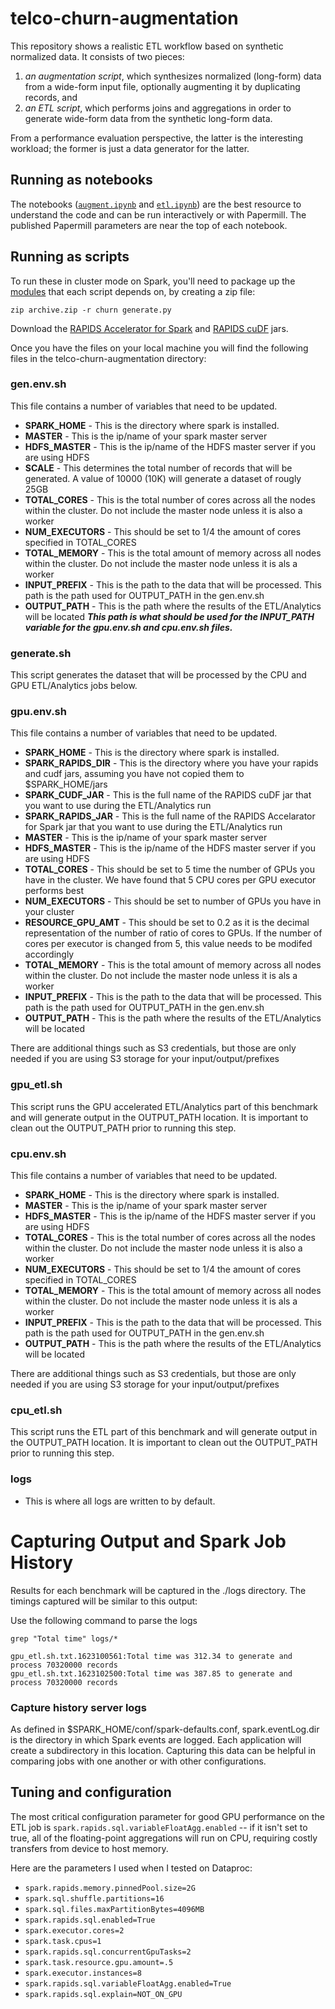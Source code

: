 # telco-churn-augmentation

This repository shows a realistic ETL workflow based on synthetic normalized data.  It consists of two pieces:

1.  _an augmentation script_, which synthesizes normalized (long-form) data from a wide-form input file, optionally augmenting it by duplicating records, and
2. _an ETL script_, which performs joins and aggregations in order to generate wide-form data from the synthetic long-form data.

From a performance evaluation perspective, the latter is the interesting workload; the former is just a data generator for the latter.

## Running as notebooks

The notebooks ([`augment.ipynb`](augment.ipynb) and [`etl.ipynb`](etl.ipynb)) are the best resource to understand the code and can be run interactively or with Papermill.  The published Papermill parameters are near the top of each notebook.

## Running as scripts

To run these in cluster mode on Spark, you'll need to package up the [modules](churn) that each script depends on, by creating a zip file:

`zip archive.zip -r churn generate.py`

Download the [RAPIDS Accelerator for Spark](https://repo1.maven.org/maven2/com/nvidia/rapids-4-spark_2.12/21.06.0/rapids-4-spark_2.12-21.06.0.jar) and [RAPIDS cuDF](https://repo1.maven.org/maven2/ai/rapids/cudf/21.06.1/cudf-21.06.1-cuda11.jar) jars.

Once you have the files on your local machine you will find the following files in the telco-churn-augmentation directory:

### gen.env.sh
This file contains a number of variables that need to be updated.
* **SPARK_HOME** - This is the directory where spark is installed.
* **MASTER** - This is the ip/name of your spark master server
* **HDFS_MASTER** - This is the ip/name of the HDFS master server if you are using HDFS
* **SCALE** - This determines the total number of records that will be generated. A value of 10000 (10K) will generate a dataset of rougly 25GB
* **TOTAL_CORES** - This is the total number of cores across all the nodes within the cluster. Do not include the master node unless it is also a worker
* **NUM_EXECUTORS** - This should be set to 1/4 the amount of cores specified in TOTAL_CORES
* **TOTAL_MEMORY** - This is the total amount of memory across all nodes within the cluster. Do not include the master node unless it is als a worker
* **INPUT_PREFIX** - This is the path to the data that will be processed. This path is the path used for OUTPUT_PATH in the gen.env.sh
* **OUTPUT_PATH** - This is the path where the results of the ETL/Analytics will be located _**This path is what should be used for the INPUT_PATH variable for the gpu.env.sh and cpu.env.sh files.**_

### generate.sh
This script generates the dataset that will be processed by the CPU and GPU ETL/Analytics jobs below.

### gpu.env.sh
This file contains a number of variables that need to be updated.
* **SPARK_HOME** - This is the directory where spark is installed.
* **SPARK_RAPIDS_DIR** - This is the directory where you have your rapids and cudf jars, assuming you have not copied them to $SPARK_HOME/jars
* **SPARK_CUDF_JAR** - This is the full name of the RAPIDS cuDF jar that you want to use during the ETL/Analytics run
* **SPARK_RAPIDS_JAR** - This is the full name of the RAPIDS Accelarator for Spark jar that you want to use during the ETL/Analytics run
* **MASTER** - This is the ip/name of your spark master server
* **HDFS_MASTER** - This is the ip/name of the HDFS master server if you are using HDFS
* **TOTAL_CORES** - This should be set to 5 time the number of GPUs you have in the cluster. We have found that 5 CPU cores per GPU executor performs best
* **NUM_EXECUTORS** - This should be set to number of GPUs you have in your cluster
* **RESOURCE_GPU_AMT** - This should be set to 0.2 as it is the decimal representation of the number of ratio of cores to GPUs. If the number of cores per executor is changed from 5, this value needs to be modifed accordingly
* **TOTAL_MEMORY** - This is the total amount of memory across all nodes within the cluster. Do not include the master node unless it is als a worker
* **INPUT_PREFIX** - This is the path to the data that will be processed. This path is the path used for OUTPUT_PATH in the gen.env.sh
* **OUTPUT_PATH** - This is the path where the results of the ETL/Analytics will be located

There are additional things such as S3 credentials, but those are only needed if you are using S3 storage for your input/output/prefixes

### gpu_etl.sh
This script runs the GPU accelerated ETL/Analytics part of this benchmark and will generate output in the OUTPUT_PATH location. It is important to clean out the OUTPUT_PATH prior to running this step.


### cpu.env.sh
This file contains a number of variables that need to be updated.
* **SPARK_HOME** - This is the directory where spark is installed.
* **MASTER** - This is the ip/name of your spark master server
* **HDFS_MASTER** - This is the ip/name of the HDFS master server if you are using HDFS
* **TOTAL_CORES** - This is the total number of cores across all the nodes within the cluster. Do not include the master node unless it is also a worker
* **NUM_EXECUTORS** - This should be set to 1/4 the amount of cores specified in TOTAL_CORES
* **TOTAL_MEMORY** - This is the total amount of memory across all nodes within the cluster. Do not include the master node unless it is als a worker
* **INPUT_PREFIX** - This is the path to the data that will be processed. This path is the path used for OUTPUT_PATH in the gen.env.sh
* **OUTPUT_PATH** - This is the path where the results of the ETL/Analytics will be located

There are additional things such as S3 credentials, but those are only needed if you are using S3 storage for your input/output/prefixes

### cpu_etl.sh
This script runs the ETL part of this benchmark and will generate output in the OUTPUT_PATH location. It is important to clean out the OUTPUT_PATH prior to running this step.

### logs
* This is where all logs are written to by default.

# Capturing Output and Spark Job History
Results for each benchmark will be captured in the ./logs directory. The timings captured will be similar to this output:

Use the following command to parse the logs
```
grep "Total time" logs/*
```
```
gpu_etl.sh.txt.1623100561:Total time was 312.34 to generate and process 70320000 records
gpu_etl.sh.txt.1623102500:Total time was 387.85 to generate and process 70320000 records
```

### Capture history server logs

As defined in $SPARK_HOME/conf/spark-defaults.conf, spark.eventLog.dir is the directory in which Spark events are logged. Each application will create a subdirectory in this location. Capturing this data can be helpful in comparing jobs with one another or with other configurations.

<!--
There are also script versions of each job: `generate.py` and `do-etl.py`.  Each of these supports some command-line arguments and has online help.

To run these in cluster mode on Spark, you'll need to package up the [modules](churn) that each script depends on, by creating a zip file:

`zip archive.zip -r churn generate.py`

Then you can pass `archive.zip` to your `--py-files` argument.

Here's an example command-line to run the data generator on Google Cloud Dataproc:

```
gcloud dataproc jobs submit pyspark generate.py \
  --py-files=archive.zip --cluster=$MYCLUSTER \
  --project=$MYPROJECT --region=$MYREGION \
  --properties spark.rapids.sql.enabled=False -- \
  --input-file=gs://$MYBUCKET/raw.csv \
  --output-prefix=gs://$MYBUCKET/generated-700m/ \
  --dup-times=100000
```

This will generate 100000 output records for every input record, or roughly 700 million records.  Note that we have disabled the RAPIDS Spark Accelerator plugin; this may be necessary for the data generator.
-->

## Tuning and configuration

The most critical configuration parameter for good GPU performance on the ETL job is `spark.rapids.sql.variableFloatAgg.enabled` -- if it isn't set to true, all of the floating-point aggregations will run on CPU, requiring costly transfers from device to host memory.

Here are the parameters I used when I tested on Dataproc:

- `spark.rapids.memory.pinnedPool.size=2G`
- `spark.sql.shuffle.partitions=16`
- `spark.sql.files.maxPartitionBytes=4096MB`
- `spark.rapids.sql.enabled=True`
- `spark.executor.cores=2`
- `spark.task.cpus=1`
- `spark.rapids.sql.concurrentGpuTasks=2`
- `spark.task.resource.gpu.amount=.5`
- `spark.executor.instances=8`
- `spark.rapids.sql.variableFloatAgg.enabled=True`
- `spark.rapids.sql.explain=NOT_ON_GPU`
